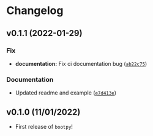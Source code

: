 # Changelog

<!--next-version-placeholder-->

## v0.1.1 (2022-01-29)
### Fix
* **documentation:** Fix ci documentation bug ([`ab22c75`](https://github.com/UBC-MDS/bootpy/commit/ab22c751fd48ccbe5a10fd397a42f7b146717822))

### Documentation
* Updated readme and example ([`e7d413e`](https://github.com/UBC-MDS/bootpy/commit/e7d413ea69aab4011bc5f609ede9e2d704c22eee))

## v0.1.0 (11/01/2022)

- First release of `bootpy`!